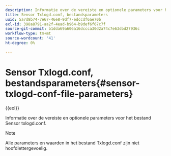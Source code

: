 ```yaml
---
description: Informatie over de vereiste en optionele parameters voor het bestand Sensor txlogd.conf.
title: Sensor Txlogd.conf, bestandsparameters
uuid: 5a7d8b74-7e67-46e8-9df7-edccdf6ae70b
exl-id: 398a8791-aa2f-4ead-b964-b9def6f67c7f
source-git-commit: b1dda69a606a16dccca30d2a74c7e63dbd27936c
workflow-type: tm+mt
source-wordcount: '41'
ht-degree: 0%

---
```


# Sensor Txlogd.conf, bestandsparameters{#sensor-txlogd-conf-file-parameters}

{{eol}}

Informatie over de vereiste en optionele parameters voor het bestand Sensor txlogd.conf.

>[!NOTE]
>
>Alle parameters en waarden in het bestand Txlogd.conf zijn niet hoofdlettergevoelig.
